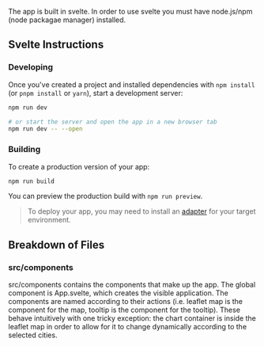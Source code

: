 The app is built in svelte. In order to use svelte you must have node.js/npm (node packagae manager) installed. 

## Svelte Instructions

### Developing

Once you've created a project and installed dependencies with `npm install` (or `pnpm install` or `yarn`), start a development server:

```bash
npm run dev

# or start the server and open the app in a new browser tab
npm run dev -- --open
```

### Building

To create a production version of your app:

```bash
npm run build
```

You can preview the production build with `npm run preview`.

> To deploy your app, you may need to install an [adapter](https://kit.svelte.dev/docs/adapters) for your target environment.
## Breakdown of Files
### src/components 
src/components contains the components that make up the app. The global component is App.svelte, which creates the visible application. The components are named according to their actions (i.e. leaflet map is the component for the map, tooltip is the component for the tooltip). These behave intuitively with one tricky exception: the chart container is inside the leaflet map in order to allow for it to change dynamically according to the selected cities. 
